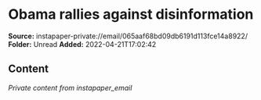 # Obama rallies against disinformation

**Source:** instapaper-private://email/065aaf68bd09db6191d113fce14a8922/
**Folder:** Unread
**Added:** 2022-04-21T17:02:42




## Content
*Private content from instapaper_email*

